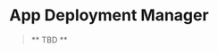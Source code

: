 <!---
  SPDX-FileCopyrightText: (C) 2025 Intel Corporation
  SPDX-License-Identifier: Apache-2.0
-->

# App Deployment Manager

> ** TBD **
